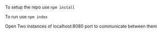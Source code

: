 To setup the repo use ```npm install```

To run use ```npm index```

Open Two instances of localhost:8080 port to communicate between them
